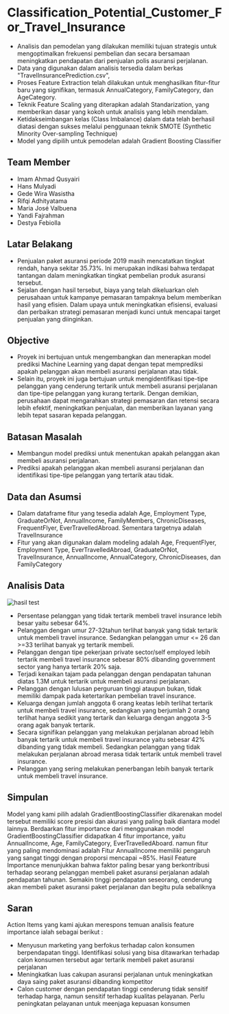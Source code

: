 # Classification_Potential_Customer_For_Travel_Insurance
- Analisis dan pemodelan yang dilakukan memiliki tujuan strategis untuk mengoptimalkan frekuensi pembelian dan secara bersamaan meningkatkan pendapatan dari penjualan polis asuransi perjalanan.
- Data yang digunakan dalam analisis tersedia dalam berkas "TravelInsurancePrediction.csv", 
- Proses Feature Extraction telah dilakukan untuk menghasilkan fitur-fitur baru yang signifikan, termasuk AnnualCategory, FamilyCategory, dan AgeCategory.
- Teknik Feature Scaling yang diterapkan adalah Standarization, yang memberikan dasar yang kokoh untuk analisis yang lebih mendalam.
- Ketidakseimbangan kelas (Class Imbalance) dalam data telah berhasil diatasi dengan sukses melalui penggunaan teknik SMOTE (Synthetic Minority Over-sampling Technique)
- Model yang dipilih untuk pemodelan adalah Gradient Boosting Classifier

## Team Member
- Imam Ahmad Qusyairi
- Hans Mulyadi
- Gede Wira Wasistha 
- Rifqi Adhityatama 
- Maria José Valbuena 
- Yandi Fajrahman 
- Destya Febiolla

## Latar Belakang
- Penjualan paket asuransi periode 2019 masih mencatatkan tingkat rendah, hanya sekitar 35.73%. Ini merupakan indikasi bahwa terdapat tantangan dalam meningkatkan tingkat pembelian produk asuransi tersebut.
- Sejalan dengan hasil tersebut, biaya yang telah dikeluarkan oleh perusahaan untuk kampanye pemasaran tampaknya belum memberikan hasil yang efisien. Dalam upaya untuk meningkatkan efisiensi, evaluasi dan perbaikan strategi pemasaran menjadi kunci untuk mencapai target penjualan yang diinginkan.

## Objective
- Proyek ini bertujuan untuk mengembangkan dan menerapkan model prediksi Machine Learning yang dapat dengan tepat memprediksi apakah pelanggan akan membeli asuransi perjalanan atau tidak.
- Selain itu, proyek ini juga bertujuan untuk mengidentifikasi tipe-tipe pelanggan yang cenderung tertarik untuk membeli asuransi perjalanan dan tipe-tipe pelanggan yang kurang tertarik. Dengan demikian, perusahaan dapat mengarahkan strategi pemasaran dan retensi secara lebih efektif, meningkatkan penjualan, dan memberikan layanan yang lebih tepat sasaran kepada pelanggan.


## Batasan Masalah
- Membangun model prediksi untuk menentukan apakah pelanggan akan membeli asuransi perjalanan.
- Prediksi apakah pelanggan akan membeli asuransi perjalanan dan identifikasi tipe-tipe pelanggan yang tertarik atau tidak.

## Data dan Asumsi
- Dalam dataframe fitur yang tesedia adalah Age, Employment Type, GraduateOrNot, AnnualIncome, FamilyMembers, ChronicDiseases, FrequentFlyer, EverTravelledAbroad. Sementara targetnya adalah TravelInsurance
- Fitur yang akan digunakan dalam modeling adalah Age, FrequentFlyer, Employment Type, EverTravelledAbroad, GraduateOrNot, TravelInsurance, AnnualIncome, AnnualCategory, ChronicDiseases, dan FamilyCategory

## Analisis Data

![hasil test](https://github.com/GedeWiraWasistha/Travel_Insurance-Potential_Customer_Classification_using_Machine_learning/assets/149849772/7452afa0-d4ea-4e0e-9e34-fff1ff706da5)
- Persentase pelanggan yang tidak tertarik membeli travel insurance lebih besar yaitu sebesar 64%.
- Pelanggan dengan umur 27-32tahun terlihat banyak yang tidak tertarik untuk membeli travel insurance. Sedangkan pelanggan umur <= 26 dan >=33 terlihat banyak yg tertarik membeli.
- Pelanggan dengan tipe pekerjaan private sector/self employed lebih tertarik membeli travel insurance sebesar 80% dibanding government sector yang hanya tertarik 20% saja.
- Terjadi kenaikan tajam pada pelanggan dengan pendapatan tahunan diatas 1.3M untuk tertarik untuk membeli asuransi perjalanan.
- Pelanggan dengan lulusan perguruan tinggi ataupun bukan, tidak memiliki dampak pada ketertarikan pembelian travel insurance.
- Keluarga dengan jumlah anggota 6 orang keatas lebih terlihat tertarik untuk membeli travel insurance, sedangkan yang berjumlah 2 orang terlihat hanya sedikit yang tertarik dan keluarga dengan anggota 3-5 orang agak banyak tertarik.
-  Secara signifikan pelanggan yang melakukan perjalanan abroad lebih banyak tertarik untuk membeli travel insurance yaitu sebesar 42% dibanding yang tidak membeli. Sedangkan pelanggan yang tidak melakukan perjalanan abroad merasa tidak tertarik untuk membeli travel insurance.
-  Pelanggan yang sering melakukan penerbangan lebih banyak tertarik untuk membeli travel insurance.

## Simpulan
Model yang kami pilih adalah GradientBoostingClassifier dikarenakan model tersebut memiliki score presisi dan akurasi yang paling baik diantara model lainnya.  Berdaarkan fitur importance dari menggunakan model GradientBoostingClassifier didapatkan 4 fitur importance, yaitu AnnualIncome, Age, FamilyCategory, EverTravelledAboard. namun fitur yang paling mendominasi adalah Fitur AnnualIncome memiliki pengaruh yang sangat tinggi dengan proporsi mencapai ~85%. Hasil Feature Importance menunjukkan bahwa faktor paling besar yang berkontribusi terhadap seorang pelanggan membeli paket asuransi perjalanan adalah pendapatan tahunan. Semakin tinggi pendapatan seseorang, cenderung akan membeli paket asuransi paket perjalanan dan begitu pula sebaliknya

## Saran
Action Items yang kami ajukan merespons temuan analisis feature importance ialah sebagai berikut :
- Menyusun marketing yang berfokus terhadap calon konsumen berpendapatan tinggi. Identifikasi solusi yang bisa ditawarkan terhadap calon konsumen tersebut agar tertarik membeli paket asuransi perjalanan
- Meningkatkan luas cakupan asuransi perjalanan untuk meningkatkan daya saing paket asuransi dibanding kompetitor
- Calon customer dengan pendapatan tinggi cenderung tidak sensitif terhadap harga, namun sensitif terhadap kualitas pelayanan. Perlu peningkatan pelayanan untuk meenjaga kepuasan konsumen





